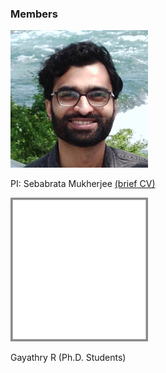 ### Members

<img src="images/me.jpeg" width="220"/>

PI: Sebabrata Mukherjee [(brief CV)](seba.md) 

<img src="imageN/noimage.png" width="220"/>

Gayathry R (Ph.D. Students)

